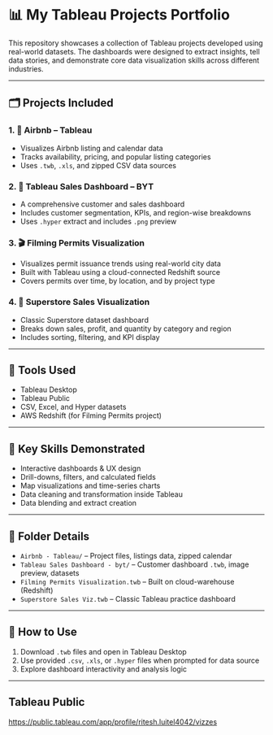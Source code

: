 # 📊 My Tableau Projects Portfolio

This repository showcases a collection of Tableau projects developed using real-world datasets. The dashboards were designed to extract insights, tell data stories, and demonstrate core data visualization skills across different industries.

---

## 🗂️ Projects Included

### 1. 🏡 Airbnb – Tableau
- Visualizes Airbnb listing and calendar data
- Tracks availability, pricing, and popular listing categories
- Uses `.twb`, `.xls`, and zipped CSV data sources

### 2. 🛒 Tableau Sales Dashboard – BYT
- A comprehensive customer and sales dashboard
- Includes customer segmentation, KPIs, and region-wise breakdowns
- Uses `.hyper` extract and includes `.png` preview

### 3. 🎬 Filming Permits Visualization
- Visualizes permit issuance trends using real-world city data
- Built with Tableau using a cloud-connected Redshift source
- Covers permits over time, by location, and by project type

### 4. 🏬 Superstore Sales Visualization
- Classic Superstore dataset dashboard
- Breaks down sales, profit, and quantity by category and region
- Includes sorting, filtering, and KPI display

---

## 📌 Tools Used

- Tableau Desktop  
- Tableau Public  
- CSV, Excel, and Hyper datasets  
- AWS Redshift (for Filming Permits project)

---

## 🎯 Key Skills Demonstrated

- Interactive dashboards & UX design  
- Drill-downs, filters, and calculated fields  
- Map visualizations and time-series charts  
- Data cleaning and transformation inside Tableau  
- Data blending and extract creation

---

## 🧪 Folder Details

- `Airbnb - Tableau/` – Project files, listings data, zipped calendar  
- `Tableau Sales Dashboard - byt/` – Customer dashboard `.twb`, image preview, datasets  
- `Filming Permits Visualization.twb` – Built on cloud-warehouse (Redshift)  
- `Superstore Sales Viz.twb` – Classic Tableau practice dashboard

---

## 🧭 How to Use

1. Download `.twb` files and open in Tableau Desktop  
2. Use provided `.csv`, `.xls`, or `.hyper` files when prompted for data source  
3. Explore dashboard interactivity and analysis logic

---

## Tableau Public

https://public.tableau.com/app/profile/ritesh.luitel4042/vizzes
